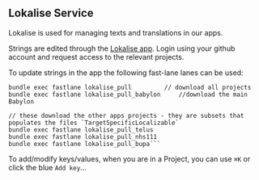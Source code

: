 ## Lokalise Service

Lokalise is used for managing texts and translations in our apps.

Strings are edited through the [Lokalise app](https://lokalise.co). 
Login using your github account and request access to the relevant projects.

To update strings in the app the following fast-lane lanes can be used:
```
bundle exec fastlane lokalise_pull         // download all projects
bundle exec fastlane lokalise_pull_babylon     //download the main Babylon

// these download the other apps projects - they are subsets that populates the files `TargetSpecificLocalizable`
bundle exec fastlane lokalise_pull_telus
bundle exec fastlane lokalise_pull_nhs111
bundle exec fastlane lokalise_pull_bupa```
```

To add/modify keys/values, when you are in a Project, you can use `⌘K` or click the blue `Add key`…
